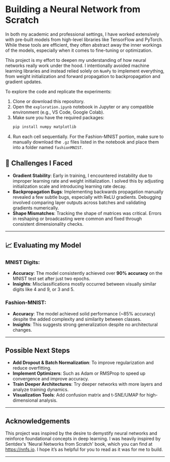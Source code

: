 # Building a Neural Network from Scratch

In both my academic and professional settings, I have worked extensively with pre-built models from high-level libraries like TensorFlow and PyTorch. While these tools are efficient, they often abstract away the inner workings of the models, especially when it comes to fine-tuning or optimization.

This project is my effort to deepen my understanding of how neural networks really work under the hood. I intentionally avoided machine learning libraries and instead relied solely on `NumPy` to implement everything, from weight initialization and forward propagation to backpropagation and gradient updates.

To explore the code and replicate the experiments:

1. Clone or download this repository.
2. Open the `exploration.ipynb` notebook in Jupyter or any compatible environment (e.g., VS Code, Google Colab).
3. Make sure you have the required packages:
   ```bash
   pip install numpy matplotlib
   ```
4. Run each cell sequentially. For the Fashion-MNIST portion, make sure to manually download the `.gz` files listed in the notebook and place them into a folder named `fashionMNIST`.

## 🧠 Challenges I Faced

- **Gradient Stability**: Early in training, I encountered instability due to improper learning rate and weight initialization. I solved this by adjusting initialization scale and introducing learning rate decay.
- **Backpropagation Bugs**: Implementing backwards propagation manually revealed a few subtle bugs, especially with ReLU gradients. Debugging involved comparing layer outputs across batches and validating gradients numerically.
- **Shape Mismatches**: Tracking the shape of matrices was critical. Errors in reshaping or broadcasting were common and fixed through consistent dimensionality checks.

---

## 📈 Evaluating my Model

### MNIST Digits:

- **Accuracy**: The model consistently achieved over **90% accuracy** on the MNIST test set after just two epochs.
- **Insights**: Misclassifications mostly occurred between visually similar digits like 4 and 9, or 3 and 5.

### Fashion-MNIST:

- **Accuracy**: The model achieved solid performance (~85% accuracy) despite the added complexity and similarity between classes.
- **Insights**: This suggests strong generalization despite no architectural changes.

---

## Possible Next Steps

- **Add Dropout & Batch Normalization**: To improve regularization and reduce overfitting.
- **Implement Optimizers**: Such as Adam or RMSProp to speed up convergence and improve accuracy.
- **Train Deeper Architectures**: Try deeper networks with more layers and analyze training dynamics.
- **Visualization Tools**: Add confusion matrix and t-SNE/UMAP for high-dimensional analysis.

---

## Acknowledgements

This project was inspired by the desire to demystify neural networks and reinforce foundational concepts in deep learning. I was heavily inspired by Sentdex's 'Neural Networks from Scratch' book, which you can find at https://nnfs.io. I hope it’s as helpful for you to read as it was for me to build.

---
